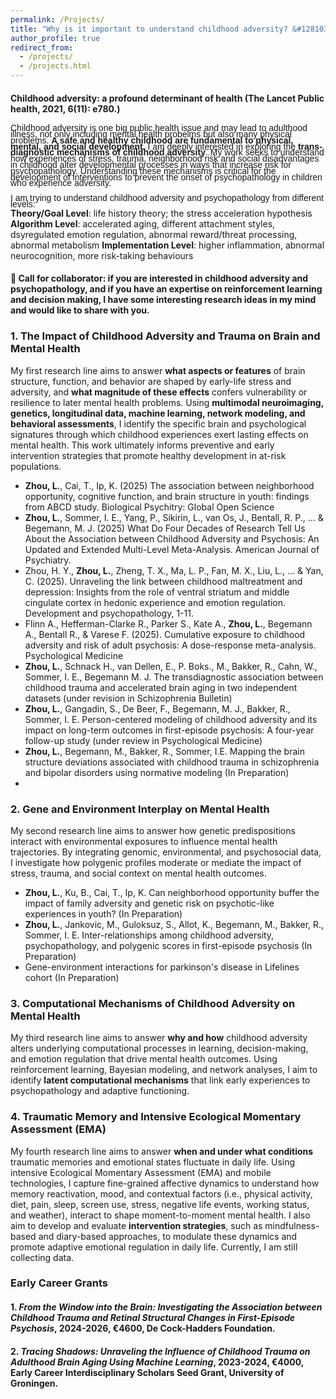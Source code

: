 ```yaml
---
permalink: /Projects/
title: "Why is it important to understand childhood adversity? &#128103;&#128102;"
author_profile: true
redirect_from: 
  - /projects/
  - /projects.html
---
```

#### Childhood adversity: a profound determinant of health (The Lancet Public health, 2021, 6(11): e780.)
<span style="font-size: 14px; font-family: 'Arial', sans-serif; line-height: 0.7;"> Childhood adversity is one big public health issue and may lead to adulthood illness, not only including mental health probelms but also many physical problems. **A safe and healthy childhood are fundamental to physical, mental, and social development.** I am deeply interested in exploring the **trans-diagnostic mechanisms of childhood adversity**. My work seeks to understand how experiences of stress, trauma, neighborhood risk and social disadvantages in childhood alter developmental processes in ways that increase risk for psychopathology. Understanding these mechanisms is critical for the development of interventions to prevent the onset of psychopathology in children who experience adversity. </span><br>

<span style="font-size: 14px; font-family: 'Arial', sans-serif; line-height: 0.7;"> I am trying to understand childhood adversity and psychopathology from different levels: </span><br>
**Theory/Goal Level**: life history theory; the stress acceleration hypothesis
**Algorithm Level**: accelerated aging, different attachment styles, dsyregulated emotion regulation, abnormal reward/threat processing, abnormal metabolism
**Implementation Level**: higher inflammation, abnormal neurocognition, more risk-taking behaviours 

#### &#128226; Call for collaborator: if you are interested in childhood adversity and psychopathology, and if you have an expertise on reinforcement learning and decision making, I have some interesting research ideas in my mind and would like to share with you.

### 1. The Impact of Childhood Adversity and Trauma on Brain and Mental Health

My first research line aims to answer **what aspects or features** of brain structure, function, and behavior are shaped by early-life stress and adversity, and **what magnitude of these effects** confers vulnerability or resilience to later mental health problems. Using **multimodal neuroimaging, genetics, longitudinal data, machine learning, network modeling, and behavioral assessments**, I identify the specific brain and psychological signatures through which childhood experiences exert lasting effects on mental health. This work ultimately informs preventive and early intervention strategies that promote healthy development in at-risk populations.
  - **Zhou, L.**, Cai, T., Ip, K. (2025) The association between neighborhood opportunity, cognitive function, and brain structure in youth: findings from ABCD study. Biological Psychitry: Global Open Science
  - **Zhou, L.**, Sommer, I. E., Yang, P., Sikirin, L., van Os, J., Bentall, R. P., ... & Begemann, M. J. (2025) What Do Four Decades of Research Tell Us About the Association between Childhood Adversity and Psychosis: An Updated and Extended Multi-Level Meta-Analysis. American Journal of Psychiatry. 
  - Zhou, H. Y., **Zhou, L.**, Zheng, T. X., Ma, L. P., Fan, M. X., Liu, L., ... & Yan, C. (2025). Unraveling the link between childhood maltreatment and depression: Insights from the role of ventral striatum and middle cingulate cortex in hedonic experience and emotion regulation. Development and psychopathology, 1-11.
  - Flinn A., Hefferman-Clarke R., Parker S., Kate A., **Zhou, L.**, Begemann A., Bentall R., & Varese F. (2025). Cumulative exposure to childhood adversity and risk of adult psychosis: A dose-response meta-analysis. Psychological Medicine
  - **Zhou, L.**, Schnack H., van Dellen, E., P. Boks., M., Bakker, R., Cahn, W., Sommer, I. E., Begemann M. J. The transdiagnostic association between childhood trauma and accelerated brain aging in two independent datasets (under revision in Schizophrenia Bulletin)
  - **Zhou, L.**, Gangadin, S., De Beer, F., Begemann, M. J., Bakker, R., Sommer, I. E. Person-centered modeling of childhood adversity and its impact on long-term outcomes in first-episode psychosis: A four-year follow-up study (under review in Psychological Medicine)
  - **Zhou, L.**, Begemann, M., Bakker, R., Sommer, I.E. Mapping the brain structure deviations associated with childhood trauma in schizophrenia and bipolar disorders using normative modeling (In Preparation)
  - 
### 2. Gene and Environment Interplay on Mental Health

My second research line aims to answer how genetic predispositions interact with environmental exposures to influence mental health trajectories. By integrating genomic, environmental, and psychosocial data, I investigate how polygenic profiles moderate or mediate the impact of stress, trauma, and social context on mental health outcomes.

 - **Zhou, L.**, Ku, B., Cai, T., Ip, K. Can neighborhood opportunity buffer the impact of family adversity and genetic risk on psychotic-like experiences in youth? (In Preparation)
 - **Zhou, L.**, Jankovic, M., Guloksuz, S., Allot, K., Begemann, M., Bakker, R., Sommer, I. E. Inter-relationships among childhood adversity, psychopathology, and polygenic scores in first-episode psychosis (In Preparation)
 - Gene-environment interactions for parkinson's disease in Lifelines cohort (In Preparation)

### 3. Computational Mechanisms of Childhood Adversity on Mental Health

My third research line aims to answer **why and how** childhood adversity alters underlying computational processes in learning, decision-making, and emotion regulation that drive mental health outcomes. Using reinforcement learning, Bayesian modeling, and network analyses, I aim to identify **latent computational mechanisms** that link early experiences to psychopathology and adaptive functioning.

### 4. Traumatic Memory and Intensive Ecological Momentary Assessment (EMA)

My fourth research line aims to answer **when and under what conditions** traumatic memories and emotional states fluctuate in daily life. Using intensive Ecological Momentary Assessment (EMA) and mobile technologies, I capture fine-grained affective dynamics to understand how memory reactivation, mood, and contextual factors (i.e., physical activity, diet, pain, sleep, screen use, stress, negative life events, working status, and weather), interact to shape moment-to-moment mental health. I also aim to develop and evaluate **intervention strategies**, such as mindfulness-based and diary-based approaches, to modulate these dynamics and promote adaptive emotional regulation in daily life. Currently, I am still collecting data.


### Early Career Grants
#### 1. _From the Window into the Brain: Investigating the Association between Childhood Trauma and Retinal Structural Changes in First-Episode Psychosis_, 2024-2026, €4600, De Cock-Hadders Foundation.
#### 2. _Tracing Shadows: Unraveling the Influence of Childhood Trauma on Adulthood Brain Aging Using Machine Learning_, 2023-2024, €4000, Early Career Interdisciplinary Scholars Seed Grant, University of Groningen.
